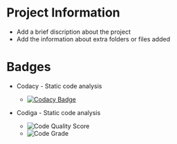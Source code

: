 # Project Information

* Add a brief discription about the project
* Add the information about extra folders or files added



# Badges
  * Codacy - Static code analysis
    * [![Codacy Badge](https://app.codacy.com/project/badge/Grade/7af95cb97a7f41fdbab273b408076088)](https://www.codacy.com/gh/Lokesh12121/M1_Inventary_Managment_System/dashboard?utm_source=github.com&amp;utm_medium=referral&amp;utm_content=Lokesh12121/M1_Inventary_Managment_System&amp;utm_campaign=Badge_Grade)
  
  * Codiga - Static code analysis
  
    * ![Code Quality Score](https://api.codiga.io/project/32215/score/svg)
    * ![Code Grade](https://api.codiga.io/project/32215/status/svg)
